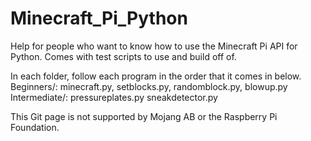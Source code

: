 # Minecraft_Pi_Python
Help for people who want to know how to use the Minecraft Pi API for Python. Comes with test scripts to use and build off of.

In each folder, follow each program in the order that it comes in below.
Beginners/:
    minecraft.py, 
    setblocks.py, 
    randomblock.py, 
    blowup.py
Intermediate/:
    pressureplates.py
    sneakdetector.py

This Git page is not supported by Mojang AB or the Raspberry Pi Foundation.
